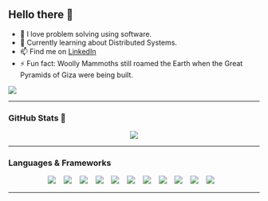 ## Hello there 👋

- 🌱 I love problem solving using software.
- 📖 Currently learning about Distributed Systems.
- 📫 Find me on [LinkedIn](https://www.linkedin.com/in/bossever)
- ⚡ Fun fact: Woolly Mammoths still roamed the Earth when the Great Pyramids of Giza were being built.

![](https://komarev.com/ghpvc/?username=bossever&color=blue&style=flat-square)

______________________________________________________________________

### GitHub Stats 💯

<p align="center">
  <a href="#">
    <img src="https://github-readme-stats.vercel.app/api?username=bossever&show_icons=true&theme=dark&count_private=true&hide=stars&hide_border=true&include_all_commits=true&hide_rank=true&custom_title=bossever's+GitHub+stats"/>
  </a>
</p>

______________________________________________________________________

### Languages & Frameworks
<p align="center">
    <img src="https://img.shields.io/badge/JavaScript-323330?style=for-the-badge&logo=javascript&logoColor=F7DF1E" /> &nbsp;&nbsp;
    <img src="https://img.shields.io/badge/TypeScript-007ACC?style=for-the-badge&logo=typescript&logoColor=white" /> &nbsp;&nbsp;
    <img src="https://img.shields.io/badge/Python-3776AB?style=for-the-badge&logo=python&logoColor=white" /> &nbsp;&nbsp;
    <img src="https://img.shields.io/badge/Java-ED8B00?style=for-the-badge&logo=openjdk&logoColor=white" /> &nbsp;&nbsp;
    <img src="https://img.shields.io/badge/React-20232A?style=for-the-badge&logo=react&logoColor=61DAFB" /> &nbsp;&nbsp;
    <img src="https://img.shields.io/badge/Node.js-43853D?style=for-the-badge&logo=node.js&logoColor=white" /> &nbsp;&nbsp;
    <img src="https://img.shields.io/badge/Django-092E20?style=for-the-badge&logo=django&logoColor=green" /> &nbsp;&nbsp;
    <img src="https://img.shields.io/badge/Express.js-404D59?style=for-the-badge" /> &nbsp;&nbsp;
    <img src="https://img.shields.io/badge/Svelte-4A4A55?style=for-the-badge&logo=svelte&logoColor=FF3E00" /> &nbsp;&nbsp;
    <img src="https://img.shields.io/badge/Tailwind_CSS-38B2AC?style=for-the-badge&logo=tailwind-css&logoColor=white" /> &nbsp;&nbsp;
    <img src="https://img.shields.io/badge/Redux-593D88?style=for-the-badge&logo=redux&logoColor=white" /> &nbsp;&nbsp;
</p>

______________________________________________________________________
